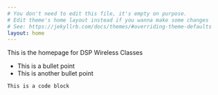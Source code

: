 ```yaml
---
# You don't need to edit this file, it's empty on purpose.
# Edit theme's home layout instead if you wanna make some changes
# See: https://jekyllrb.com/docs/themes/#overriding-theme-defaults
layout: home
---
```


This is the homepage for DSP Wireless Classes

* This is a bullet point
* This is another bullet point

```
This is a code block
```
